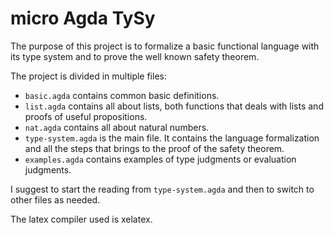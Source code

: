 # micro Agda TySy
The purpose of this project is to formalize a basic functional language with its type system and to prove the well known safety theorem.

The project is divided in multiple files:
- `basic.agda` contains common basic definitions.
- `list.agda` contains all about lists, both functions that deals with lists and proofs of useful propositions.
- `nat.agda` contains all about natural numbers.
- `type-system.agda` is the main file. It contains the language formalization and all the steps that brings to the proof of the safety theorem.
- `examples.agda` contains examples of type judgments or evaluation judgments.

I suggest to start the reading from `type-system.agda` and then to switch to other files as needed.

The latex compiler used is xelatex.
